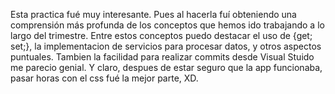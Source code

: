 Esta practica fué muy interesante. Pues al hacerla fuí obteniendo una comprensión más profunda de los conceptos que hemos ido trabajando a lo largo del trimestre. 
Entre estos conceptos puedo destacar el uso de {get; set;}, la implementacion de servicios para procesar datos, y otros aspectos puntuales.
Tambien la facilidad para realizar commits desde Visual Stuido me parecio genial.
Y claro, despues de estar seguro que la app funcionaba, pasar horas con el css fué la mejor parte, XD.
